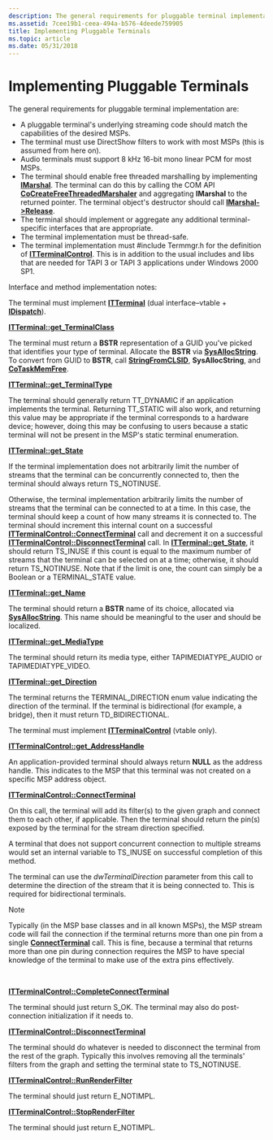 ```yaml
---
description: The general requirements for pluggable terminal implementation are listed below.
ms.assetid: 7cee19b1-ceea-494a-b576-4deede759905
title: Implementing Pluggable Terminals
ms.topic: article
ms.date: 05/31/2018
---
```


# Implementing Pluggable Terminals

The general requirements for pluggable terminal implementation are:

-   A pluggable terminal's underlying streaming code should match the capabilities of the desired MSPs.
-   The terminal must use DirectShow filters to work with most MSPs (this is assumed from here on).
-   Audio terminals must support 8 kHz 16-bit mono linear PCM for most MSPs.
-   The terminal should enable free threaded marshalling by implementing [**IMarshal**](/windows/win32/api/objidlbase/nn-objidlbase-imarshal). The terminal can do this by calling the COM API [**CoCreateFreeThreadedMarshaler**](/windows/win32/api/combaseapi/nf-combaseapi-cocreatefreethreadedmarshaler) and aggregating **IMarshal** to the returned pointer. The terminal object's destructor should call [**IMarshal->Release**](/windows/win32/api/unknwn/nf-unknwn-iunknown-release).
-   The terminal should implement or aggregate any additional terminal-specific interfaces that are appropriate.
-   The terminal implementation must be thread-safe.
-   The terminal implementation must \#include Termmgr.h for the definition of [**ITTerminalControl**](/windows/desktop/api/Termmgr/nn-termmgr-itterminalcontrol). This is in addition to the usual includes and libs that are needed for TAPI 3 or TAPI 3 applications under Windows 2000 SP1.

Interface and method implementation notes:

The terminal must implement [**ITTerminal**](/windows/win32/api/tapi3if/nn-tapi3if-itterminal) (dual interface–vtable + [**IDispatch**](/windows/win32/api/oaidl/nn-oaidl-idispatch)).

[**ITTerminal::get\_TerminalClass**](/windows/win32/api/tapi3if/nf-tapi3if-itterminal-get_terminalclass)

The terminal must return a **BSTR** representation of a GUID you've picked that identifies your type of terminal. Allocate the **BSTR** via [**SysAllocString**](/windows/win32/api/oleauto/nf-oleauto-sysallocstring). To convert from GUID to **BSTR**, call [**StringFromCLSID**](/windows/win32/api/combaseapi/nf-combaseapi-stringfromclsid), **SysAllocString**, and [**CoTaskMemFree**](/windows/win32/api/combaseapi/nf-combaseapi-cotaskmemfree).

[**ITTerminal::get\_TerminalType**](/windows/win32/api/tapi3if/nf-tapi3if-itterminal-get_terminaltype)

The terminal should generally return TT\_DYNAMIC if an application implements the terminal. Returning TT\_STATIC will also work, and returning this value may be appropriate if the terminal corresponds to a hardware device; however, doing this may be confusing to users because a static terminal will not be present in the MSP's static terminal enumeration.

[**ITTerminal::get\_State**](/windows/win32/api/tapi3if/nf-tapi3if-itterminal-get_state)

If the terminal implementation does not arbitrarily limit the number of streams that the terminal can be concurrently connected to, then the terminal should always return TS\_NOTINUSE.

Otherwise, the terminal implementation arbitrarily limits the number of streams that the terminal can be connected to at a time. In this case, the terminal should keep a count of how many streams it is connected to. The terminal should increment this internal count on a successful [**ITTerminalControl::ConnectTerminal**](/windows/desktop/api/Termmgr/nf-termmgr-itterminalcontrol-connectterminal) call and decrement it on a successful [**ITTerminalControl::DisconnectTerminal**](/windows/desktop/api/Termmgr/nf-termmgr-itterminalcontrol-disconnectterminal) call. In [**ITTerminal::get\_State**](/windows/win32/api/tapi3if/nf-tapi3if-itterminal-get_state), it should return TS\_INUSE if this count is equal to the maximum number of streams that the terminal can be selected on at a time; otherwise, it should return TS\_NOTINUSE. Note that if the limit is one, the count can simply be a Boolean or a TERMINAL\_STATE value.

[**ITTerminal::get\_Name**](/windows/win32/api/tapi3if/nf-tapi3if-itterminal-get_name)

The terminal should return a **BSTR** name of its choice, allocated via [**SysAllocString**](/windows/win32/api/oleauto/nf-oleauto-sysallocstring). This name should be meaningful to the user and should be localized.

[**ITTerminal::get\_MediaType**](/windows/win32/api/tapi3if/nf-tapi3if-itterminal-get_mediatype)

The terminal should return its media type, either TAPIMEDIATYPE\_AUDIO or TAPIMEDIATYPE\_VIDEO.

[**ITTerminal::get\_Direction**](/windows/win32/api/tapi3if/nf-tapi3if-itterminal-get_direction)

The terminal returns the TERMINAL\_DIRECTION enum value indicating the direction of the terminal. If the terminal is bidirectional (for example, a bridge), then it must return TD\_BIDIRECTIONAL.

The terminal must implement [**ITTerminalControl**](/windows/desktop/api/Termmgr/nn-termmgr-itterminalcontrol) (vtable only).

[**ITTerminalControl::get\_AddressHandle**](/windows/desktop/api/Termmgr/nf-termmgr-itterminalcontrol-get_addresshandle)

An application-provided terminal should always return **NULL** as the address handle. This indicates to the MSP that this terminal was not created on a specific MSP address object.

[**ITTerminalControl::ConnectTerminal**](/windows/desktop/api/Termmgr/nf-termmgr-itterminalcontrol-connectterminal)

On this call, the terminal will add its filter(s) to the given graph and connect them to each other, if applicable. Then the terminal should return the pin(s) exposed by the terminal for the stream direction specified.

A terminal that does not support concurrent connection to multiple streams would set an internal variable to TS\_INUSE on successful completion of this method.

The terminal can use the *dwTerminalDirection* parameter from this call to determine the direction of the stream that it is being connected to. This is required for bidirectional terminals.

> [!Note]  
> Typically (in the MSP base classes and in all known MSPs), the MSP stream code will fail the connection if the terminal returns more than one pin from a single [**ConnectTerminal**](/windows/desktop/api/Termmgr/nf-termmgr-itterminalcontrol-connectterminal) call. This is fine, because a terminal that returns more than one pin during connection requires the MSP to have special knowledge of the terminal to make use of the extra pins effectively.

 

[**ITTerminalControl::CompleteConnectTerminal**](/windows/desktop/api/Termmgr/nf-termmgr-itterminalcontrol-completeconnectterminal)

The terminal should just return S\_OK. The terminal may also do post-connection initialization if it needs to.

[**ITTerminalControl::DisconnectTerminal**](/windows/desktop/api/Termmgr/nf-termmgr-itterminalcontrol-disconnectterminal)

The terminal should do whatever is needed to disconnect the terminal from the rest of the graph. Typically this involves removing all the terminals' filters from the graph and setting the terminal state to TS\_NOTINUSE.

[**ITTerminalControl::RunRenderFilter**](/windows/desktop/api/Termmgr/nf-termmgr-itterminalcontrol-runrenderfilter)

The terminal should just return E\_NOTIMPL.

[**ITTerminalControl::StopRenderFilter**](/windows/desktop/api/Termmgr/nf-termmgr-itterminalcontrol-stoprenderfilter)

The terminal should just return E\_NOTIMPL.

 

 
